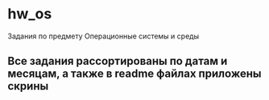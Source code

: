 # hw_os

Задания по предмету Операционные системы и среды

## Все задания рассортированы по датам и месяцам, а также в readme файлах приложены скрины
